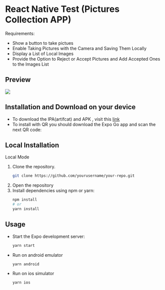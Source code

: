 # React Native Test (Pictures Collection APP)

Requirements:

- Show a button to take pictues
- Enable Taking Pictures with the Camera and Saving Them Locally
- Display a List of Local Images
- Provide the Option to Reject or Accept Pictures and Add Accepted Ones to the Images List

## Preview
![](preview.gif)

## Installation and Download on your device

- To download the IPA(artifcat) and APK , visit this [link]( https://expo.dev/accounts/maoapp/projects/picturesCollection/builds)
- To install with QR you should download the Expo Go app and scan the next QR code:



## Local Installation

Local Mode

1. Clone the repository.
   ```bash
   git clone https://github.com/yourusername/your-repo.git
2. Open the repository
3. Install dependencies using npm or yarn:
   ```bash
   npm install
   # or
   yarn install

## Usage

- Start the Expo development server:
   ```bash
   yarn start
- Run on android emulator
   ```bash
   yarn android
- Run on ios simulator
   ```bash
   yarn ios
